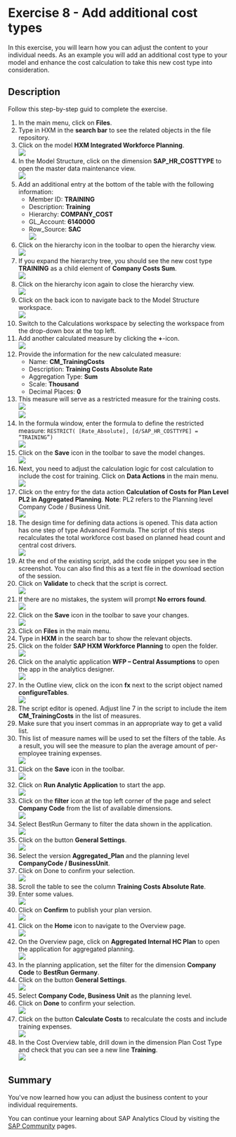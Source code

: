 # Exercise 8 - Add additional cost types

In this exercise, you will learn how you can adjust the content to your individual needs. As an example you will add an additional cost type to your model and enhance the cost calculation to take this new cost type into consideration.

## Description

Follow this step-by-step guid to complete the exercise.


1. In the main menu, click on **Files**.
2. Type in HXM in the **search bar** to see the related objects in the file repository.
3. Click on the model **HXM Integrated Workforce Planning**.
<br>![](/exercises/ex8/images/08_0001.png)
4. In the Model Structure, click on the dimension **SAP_HR_COSTTYPE** to open the master data maintenance view.
<br>![](/exercises/ex8/images/08_0002.png)
5. Add an additional entry at the bottom of the table with the following information:
    - Member ID: **TRAINING**
    - Description: **Training**
    - Hierarchy: **COMPANY_COST**
    - GL_Account: **6140000**
    - Row_Source: **SAC**
<br>![](/exercises/ex8/images/08_0003.png)
6. Click on the hierarchy icon in the toolbar to open the hierarchy view.
<br>![](/exercises/ex8/images/08_0004.png)
7. If you expand the hierarchy tree, you should see the new cost type **TRAINING** as a child element of **Company Costs Sum**.
<br>![](/exercises/ex8/images/08_0005.png)
8.	Click on the hierarchy icon again to close the hierarchy view.
<br>![](/exercises/ex8/images/08_0006.png)
9.	Click on the back icon to navigate back to the Model Structure workspace.
<br>![](/exercises/ex8/images/08_0007.png)
10.	Switch to the Calculations workspace by selecting the workspace from the drop-down box at the top left.
11.	Add another calculated measure by clicking the **+**-icon.
<br>![](/exercises/ex8/images/08_0008.png)
12.	Provide the information for the new calculated measure:
    - Name: **CM_TrainingCosts**
    - Description: **Training Costs Absolute Rate**
    - Aggregation Type: **Sum**
    - Scale: **Thousand**
    - Decimal Places: **0**
13.	This measure will serve as a restricted measure for the training costs.
<br>![](/exercises/ex8/images/08_0009.png)
<br>![](/exercises/ex8/images/08_0010.png)
14.	In the formula window, enter the formula to define the restricted measure:
    ``RESTRICT( [Rate_Absolute], [d/SAP_HR_COSTTYPE] = “TRAINING”)``
<br>![](/exercises/ex8/images/08_0011.png)
15. Click on the **Save** icon in the toolbar to save the model changes.
<br>![](/exercises/ex8/images/08_0012.png)
16. Next, you need to adjust the calculation logic for cost calculation to include the cost for training. Click on **Data Actions** in the main menu.
<br>![](/exercises/ex8/images/08_0013.png)
17.	Click on the entry for the data action **Calculation of Costs for Plan Level PL2 in Aggregated Planning**.
**Note**: PL2 refers to the Planning level Company Code / Business Unit.
<br>![](/exercises/ex8/images/08_0014.png)
18.	The design time for defining data actions is opened. This data action has one step of type Advanced Formula. The script of this steps recalculates the total workforce cost based on planned head count and central cost drivers.
<br>![](/exercises/ex8/images/08_0015.png)
19.	At the end of the existing script, add the code snippet you see in the screenshot. You can also find this as a text file in the download section of the session.
20.	Click on **Validate** to check that the script is correct.
<br>![](/exercises/ex8/images/08_0016.png)
21.	If there are no mistakes, the system will prompt **No errors found**.
<br>![](/exercises/ex8/images/08_0017.png)
22.	Click on the **Save** icon in the toolbar to save your changes.
<br>![](/exercises/ex8/images/08_0018.png)
23.	Click on **Files** in the main menu.
24.	Type in **HXM** in the search bar to show the relevant objects.
25.	Click on the folder **SAP HXM Workforce Planning** to open the folder.
<br>![](/exercises/ex8/images/08_0019.png)
26.	Click on the analytic application **WFP – Central Assumptions** to open the app in the analytics designer.
<br>![](/exercises/ex8/images/08_0020.png)
27.	In the Outline view, click on the icon **fx** next to the script object named **configureTables**.
<br>![](/exercises/ex8/images/08_0021.png)
28.	The script editor is opened. Adjust line 7 in the script to include the item **CM_TrainingCosts** in the list of measures. 
29.	Make sure that you insert commas in an appropriate way to get a valid list.
30.	This list of measure names will be used to set the filters of the table. As a result, you will see the measure to plan the average amount of per-employee training expenses.
<br>![](/exercises/ex8/images/08_0022.png)
31.	Click on the **Save** icon in the toolbar.
<br>![](/exercises/ex8/images/08_0023.png)
32.	Click on **Run Analytic Application** to start the app.
<br>![](/exercises/ex8/images/08_0024.png)
33.	Click on the **filter** icon at the top left corner of the page and select **Company Code** from the list of available dimensions.
<br>![](/exercises/ex8/images/08_0025.png)
34.	Select BestRun Germany to filter the data shown in the application.
<br>![](/exercises/ex8/images/08_0026.png)
35.	Click on the button **General Settings**.
<br>![](/exercises/ex8/images/08_0027.png)
36.	Select the version **Aggregated_Plan** and the planning level **CompanyCode / BusinessUnit**.
37.	Click on Done to confirm your selection.
<br>![](/exercises/ex8/images/08_0028.png)
38.	Scroll the table to see the column **Training Costs Absolute Rate**.
39.	Enter some values.
<br>![](/exercises/ex8/images/08_0029.png)
40.	Click on **Confirm** to publish your plan version.
<br>![](/exercises/ex8/images/08_0030.png)
41.	Click on the **Home** icon to navigate to the Overview page.
<br>![](/exercises/ex8/images/08_0031.png)
42.	On the Overview page, click on **Aggregated Internal HC Plan** to open the application for aggregated planning.
<br>![](/exercises/ex8/images/08_0032.png)
43.	In the planning application, set the filter for the dimension **Company Code** to **BestRun Germany**.
44.	Click on the button **General Settings**. 
<br>![](/exercises/ex8/images/08_0033.png)
45.	Select **Company Code, Business Unit** as the planning level.
46.	Click on **Done** to confirm your selection.
<br>![](/exercises/ex8/images/08_0034.png)
47.	Click on the button **Calculate Costs** to recalculate the costs and include training expenses.
<br>![](/exercises/ex8/images/08_0035.png)
48.	In the Cost Overview table, drill down in the dimension Plan Cost Type and check that you can see a new line **Training**.
<br>![](/exercises/ex8/images/08_0036.png)


## Summary

You've now learned how you can adjust the business content to your individual requirements.

You can continue your learning about SAP Analytics Cloud by visiting the [SAP Community](https://community.sap.com/topics/cloud-analytics) pages.

